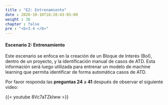 ```yaml
---
title : "E2: Entrenamiento"
date : 2020-10-10T18:28:43-05:00
weight : 36
chapter : false
pre : "<b>3.4 </b>"
---
```


#### Escenario 2: Entrenamiento

Este escenario se enfoca en la creación de un Bloque de Interés (BoI), dentro de un proyecto, y la identificación manual de casos de ATD. Esta información será luego utilizada para entrenar un modelo de machine learning que permita identificar de forma automática casos de ATD.

Por favor responda las **preguntas 24** a **41** después de observar el siguiente video:

{{< youtube 8Vc7aTZkIww >}}
